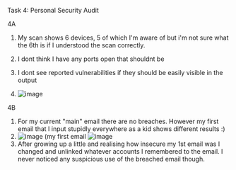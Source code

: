Task 4: Personal Security Audit

4A

  1. My scan shows 6 devices, 5 of which I'm aware of but i'm not sure what the 6th is if I understood the scan correctly.
  2. I dont think I have any ports open that shouldnt be
  3. I dont see reported vulnerabilities if they should be easily visible in the output

  4. ![image](https://github.com/user-attachments/assets/df90646d-caa3-4995-a760-90722328d665)

4B 
  1. For my current "main" email there are no breaches. However my first email that I input stupidly everywhere as a kid shows different results :)
  2. ![image](https://github.com/user-attachments/assets/e5b7f967-4776-41d1-8868-04b4fe0f3a01)
     (my first email ![image](https://github.com/user-attachments/assets/f0246f20-23f7-4edf-ae99-6f93a04e2b5a)
  3. After growing up a little and realising how insecure my 1st email was I changed and unlinked whatever accounts I remembered to the email. I never noticed any suspicious use of the breached email though.

